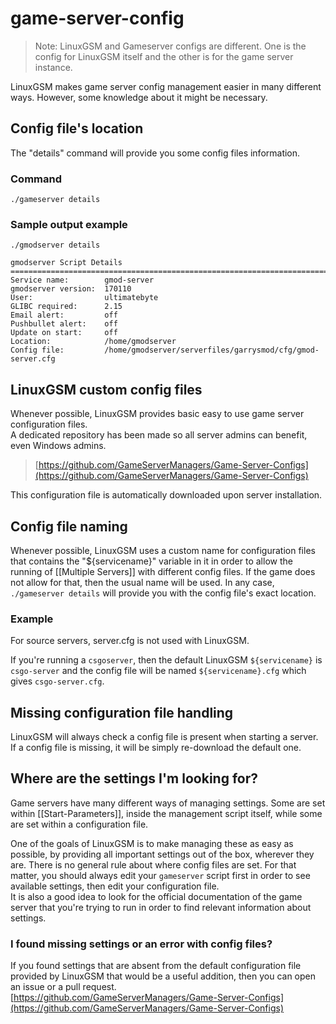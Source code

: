 # game-server-config

> Note: LinuxGSM and Gameserver configs are different. One is the config for LinuxGSM itself and the other is for the game server instance.

LinuxGSM makes game server config management easier in many different ways. However, some knowledge about it might be necessary.

## Config file's location

The "details" command will provide you some config files information.

### Command

`./gameserver details`

### Sample output example

```text
./gmodserver details

gmodserver Script Details
==================================================================================
Service name:        gmod-server
gmodserver version:  170110
User:                ultimatebyte
GLIBC required:      2.15
Email alert:         off
Pushbullet alert:    off
Update on start:     off
Location:            /home/gmodserver
Config file:         /home/gmodserver/serverfiles/garrysmod/cfg/gmod-server.cfg
```

## LinuxGSM custom config files

Whenever possible, LinuxGSM provides basic easy to use game server configuration files.  
A dedicated repository has been made so all server admins can benefit, even Windows admins.

> [https://github.com/GameServerManagers/Game-Server-Configs](https://github.com/GameServerManagers/Game-Server-Configs)

This configuration file is automatically downloaded upon server installation.

## Config file naming

Whenever possible, LinuxGSM uses a custom name for configuration files that contains the "${servicename}" variable in it in order to allow the running of \[\[Multiple Servers\]\] with different config files. If the game does not allow for that, then the usual name will be used. In any case, `./gameserver details` will provide you with the config file's exact location.

### Example

For source servers, server.cfg is not used with LinuxGSM.

If you're running a `csgoserver`, then the default LinuxGSM `${servicename}` is `csgo-server` and the config file will be named `${servicename}.cfg` which gives `csgo-server.cfg`.

## Missing configuration file handling

LinuxGSM will always check a config file is present when starting a server.  
If a config file is missing, it will be simply re-download the default one.

## Where are the settings I'm looking for?

Game servers have many different ways of managing settings. Some are set within \[\[Start-Parameters\]\], inside the management script itself, while some are set within a configuration file.

One of the goals of LinuxGSM is to make managing these as easy as possible, by providing all important settings out of the box, wherever they are. There is no general rule about where config files are set. For that matter, you should always edit your `gameserver` script first in order to see available settings, then edit your configuration file.  
It is also a good idea to look for the official documentation of the game server that you're trying to run in order to find relevant information about settings.

### I found missing settings or an error with config files?

If you found settings that are absent from the default configuration file provided by LinuxGSM that would be a useful addition, then you can open an issue or a pull request. [https://github.com/GameServerManagers/Game-Server-Configs](https://github.com/GameServerManagers/Game-Server-Configs)


